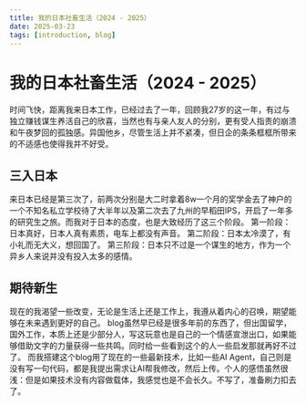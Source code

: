 ```yaml
---
title: 我的日本社畜生活（2024 - 2025）
date: 2025-03-23
tags: [introduction, blog]
---
```


# 我的日本社畜生活（2024 - 2025）

时间飞快，距离我来日本工作，已经过去了一年，回顾我27岁的这一年，有过与独立赚钱谋生养活自己的欣喜，当然也有与亲人友人的分别，更有受人指责的崩溃和午夜梦回的孤独感。异国他乡，尽管生活上并不紧凑，但日企的条条框框所带来的不适感也使得我并不好受。

## 三入日本
来日本已经是第三次了，前两次分别是大二时拿着8w一个月的奖学金去了神户的一个不知名私立学校待了大半年以及第二次去了九州的早稻田IPS，开启了一年多的研究生之旅。而我对于日本的态度，也是大致经历了这三个阶段。
第一阶段：日本真好，日本人真有素质，电车上都没有声音。
第二阶段：日本太冷漠了，有小礼而无大义，想回国了。
第三阶段：日本只不过是一个谋生的地方，作为一个异乡人来说并没有投入太多的感情。

## 期待新生
现在的我渴望一些改变，无论是生活上还是工作上，我遵从着内心的召唤，期望能够在未来遇到更好的自己。
blog虽然早已经是很多年前的东西了，但出国留学，国外工作，本质上还是少部分人，写这玩意也是自己的一个情感宣泄出口，如果能够借助文字的力量获得一些共鸣。同时给一些看到这个的人一些启发那就再好不过了。
而我搭建这个blog用了现在的一些最新技术，比如一些AI Agent，自己则是没有写一句代码，都是我提出需求让AI帮我修改，然后上传。个人的感悟虽然很浅：但是如果技术没有内容做载体，我感觉也是不会长久。不写了，准备刷力扣去了。
